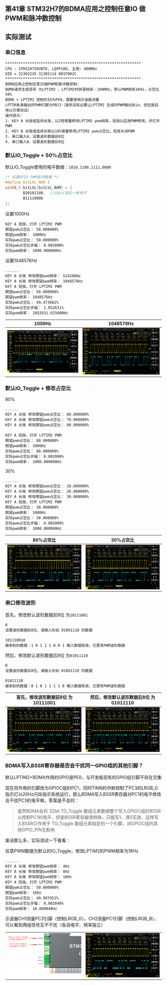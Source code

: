 ## 第41章 STM32H7的BDMA应用之控制任意IO 做 PWM和脉冲数控制

## 实际测试

### 串口信息

```
*************************************************************
CPU : STM32H750VBT6, LQFP100, 主频: 400MHz
UID = 32363235 31305114 001F002C
*************************************************************
BDMA应用之控制任意IO做PWM和脉冲数控制:
BDMA请求生成信号 为LPTIM2 ，LPTIM2时钟源频率：100MHz，默认PWM频率1KHz，占空比50%
BDMA + LPTIM2 控制的IO为PE0，需要使用示波器测量
LPTIM本身输出的PWM引脚为PB13（虽然没有必要让LPTIM2 生成的PWM输出到io，但还是启用以方便测试）
操作提示:
1. KEY A 长按或连续长按，以2倍增量修改LPTIM2 pwm频率，短按以应用PWM修改，并打开PWM
2. KEY B 长按或连续长按以10%增量修改LPTIM2 pwm占空比，短按关闭PWM
3. 串口输入A，设置波形数据前8位
4. 串口输入B，设置波形数据后8位
```

### 默认IO_Toggle + 50%占空比

默认IO_Toggle使用的电平数据：`1010,1100,1111,0000`

```c
/* 任意GPIO PWM脉冲数据 */
#define bitLVL_NUM 2
uint8_t bitLVL[bitLVL_NUM] = {
		B10101100,	//以bit指定一串电平
		B11110000
};
```

设置1000Hz

```
KEY A 短按，打开 LPTIM2 PWM
期望pwm占空比： 50.000000%
期望pwm频率： 1000Hz
实际pwm占空比： 50.000000%
实际pwm占空比步幅： 0.002000%
实际pwm频率： 1000.000000Hz
```

设置1048576Hz

```
......
KEY A 长按 修改期望pwm频率： 524288Hz
KEY A 长按 修改期望pwm频率： 1048576Hz
KEY A 短按，打开 LPTIM2 PWM
期望pwm占空比： 50.000000%
期望pwm频率： 1048576Hz
实际pwm占空比： 49.473682%
实际pwm占空比步幅： 1.052631%
实际pwm频率： 1052631.625000Hz
```

| 1000Hz                                                       | 1048576Hz                                                    |
| ------------------------------------------------------------ | ------------------------------------------------------------ |
| ![默认IO_Toggle+50占空比1000Hz](Images/默认IO_Toggle+50占空比1000Hz.png) | ![默认IO_Toggle+50占空比1048576Hz](Images/默认IO_Toggle+50占空比1048576Hz.png) |

### 默认IO_Toggle + 修改占空比

80%

```
......
KEY A 长按 修改期望pwm占空比： 60.000000%
KEY A 长按 修改期望pwm占空比： 70.000000%
KEY A 长按 修改期望pwm占空比： 80.000000%

KEY A 短按，打开 LPTIM2 PWM
期望pwm占空比： 80.000000%
期望pwm频率： 1000Hz
实际pwm占空比： 80.000000%
实际pwm占空比步幅： 0.002000%
实际pwm频率： 1000.000000Hz
```

30%

```
......
KEY A 长按 修改期望pwm占空比： 10.000000%
KEY A 长按 修改期望pwm占空比： 20.000000%
KEY A 长按 修改期望pwm占空比： 30.000000%
KEY A 短按，打开 LPTIM2 PWM
期望pwm占空比： 30.000000%
期望pwm频率： 1000Hz
实际pwm占空比： 30.000000%
实际pwm占空比步幅： 0.002000%
实际pwm频率： 1000.000000Hz
```

| 80%占空比                                                    | 30%占空比                                                    |
| ------------------------------------------------------------ | ------------------------------------------------------------ |
| ![默认IO_Toggle+80占空比1000Hz](Images/默认IO_Toggle+80占空比1000Hz.png) | ![默认IO_Toggle+30占空比1000Hz](Images/默认IO_Toggle+30占空比1000Hz.png) |

### 串口修改波形

首先，修改默认波形数据前8位 为`10111001`

```
A
设置波形数据前8位，请输入形如 01001110 的数据

101110010
接收到的数据：1 0 1 1 1 0 0 1 输入数据有效，已更改PWM波形数据
```

然后，修改默认波形数据后8位 为`01011110`

```
B
设置波形数据后8位，请输入形如 01001110 的数据

01011110
接收到的数据：0 1 0 1 1 1 1 0 输入数据有效，已更改PWM波形数据
```

| 首先，修改波形数据前8位 为10111001                           | 然后，修改默认波形数据后8位 为01011110                       |
| ------------------------------------------------------------ | ------------------------------------------------------------ |
| ![修改IO_Toggle前8位+50占空比1000Hz](Images/修改IO_Toggle前8位+50占空比1000Hz.png) | ![修改IO_Toggle后8位+50占空比1000Hz](Images/修改IO_Toggle后8位+50占空比1000Hz.png) |

### BDMA写入BSSR寄存器是否会干扰同一GPIO组的其他引脚？

默认LPTIM2+BDMA作用的GPIO是PE0，与开发板现有的GPIO组引脚不存在交集

现在将作用的引脚改为GPIOC组的PC1，同时TIM6的中断控制了PC3的LRGB_G指示灯以20Hz闪烁指示系统运行，那么BDMA写入BSSR寄存器对PC1的电平修改会干扰PC3的电平嘛，答案是不会的：

> 虽然BDMA会将 32bit TO_Toggle 数组元素数据整个写入GPIOC组的BSSR以控制PC1的电平，但是BSSR寄存器很特殊，只能写1，清0无效，这样写入BSSR只作用于 TO_Toggle 数组元素指定的一个引脚，对GPIOC组的其他GPIO_PIN无影响

废话那么多，实际测试一下看看：

任意PWM数据为默认的IO_Toggle，修改LPTIM2的PWM频率为16Hz

```
......
KEY A 长按 修改期望pwm频率： 4Hz
KEY A 长按 修改期望pwm频率： 8Hz
KEY A 长按 修改期望pwm频率： 16Hz
KEY A 短按，打开 LPTIM2 PWM
期望pwm占空比： 50.000000%
期望pwm频率： 16Hz
实际pwm占空比： 49.997952%
实际pwm占空比步幅： 0.002048%
实际pwm频率： 16.000040Hz
```

示波器CH1测量PC3引脚（控制LRGB_G），CH2测量PC1引脚（控制LRGB_B），可以看到两组信号互不干扰（各自电平、频率独立）

|                                  |                                                  |
| -------------------------------- | ------------------------------------------------ |
| ![](Images/PC1与PC3引脚情况.png) | ![PC1与PC3引脚波形](Images/PC1与PC3引脚波形.png) |

